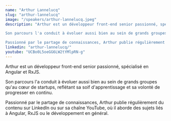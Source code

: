 ```yaml
---
name: "Arthur Lannelucq"
slug: "arthur-lannelucq"
image: "/speakers/arthur-lannelucq.jpeg"
description: "Arthur est un développeur front-end senior passionné, spécialisé en Angular et RxJS.

Son parcours l'a conduit à évoluer aussi bien au sein de grands groupes qu'au cœur de startups, reflétant sa soif d'apprentissage et sa volonté de progresser en continu.

Passionné par le partage de connaissances, Arthur publie régulièrement du contenu sur LinkedIn ou sur sa chaîne YouTube, où il aborde des sujets liés à Angular, RxJS ou le développement en général."
linkedin: "arthur-lannelucq/"
youtube: "UCBo0L5oeGG6LW2tYMlpRN-g"
---
```

Arthur est un développeur front-end senior passionné, spécialisé en Angular et RxJS.

Son parcours l'a conduit à évoluer aussi bien au sein de grands groupes qu'au cœur de startups, reflétant sa soif d'apprentissage et sa volonté de progresser en continu.

Passionné par le partage de connaissances, Arthur publie régulièrement du contenu sur LinkedIn ou sur sa chaîne YouTube, où il aborde des sujets liés à Angular, RxJS ou le développement en général.
